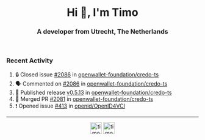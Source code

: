 <h1 align="center">Hi 👋, I'm Timo</h1>
<h3 align="center">A developer from Utrecht, The Netherlands</h3>
<br/>
<!-- https://github.com/rahuldkjain/github-profile-readme-generator --!>

<!--  <p align="left"><img src="https://github-readme-stats.vercel.app/api?username=timoglastra&show_icons=true&count_private=true&" alt="timoglastra" /></p> --!>

<!--
Github language stats
<p align="left"><img src="https://github-readme-stats.vercel.app/api/top-langs/?username=timoglastra&layout=compact" alt="timoglastra" /><p>
-->

<!-- Codestats language stats -->
<!-- <p align="left"><img src="https://codestats-readme.vercel.app/api/top-langs/?username=timoglastra&layout=compact&language_count=12" alt="timoglastra" /><p>    --!>
  
<h3>Recent Activity</h3>

<!--START_SECTION:activity-->
1. 🔒 Closed issue [#2086](https://github.com/openwallet-foundation/credo-ts/issues/2086) in [openwallet-foundation/credo-ts](https://github.com/openwallet-foundation/credo-ts)
2. 🗣 Commented on [#2086](https://github.com/openwallet-foundation/credo-ts/issues/2086#issuecomment-2463016360) in [openwallet-foundation/credo-ts](https://github.com/openwallet-foundation/credo-ts)
3. 🚀 Published release [v0.5.13](https://github.com/openwallet-foundation/credo-ts/releases/tag/v0.5.13) in [openwallet-foundation/credo-ts](https://github.com/openwallet-foundation/credo-ts)
4. 🎉 Merged PR [#2081](https://github.com/openwallet-foundation/credo-ts/pull/2081) in [openwallet-foundation/credo-ts](https://github.com/openwallet-foundation/credo-ts)
5. ❗ Opened issue [#413](https://github.com/openid/OpenID4VCI/issues/413) in [openid/OpenID4VCI](https://github.com/openid/OpenID4VCI)
<!--END_SECTION:activity-->

---

<p align="center">
<a href="https://twitter.com/timoglastra" target="blank"><img align="center" src="https://cdn.jsdelivr.net/npm/simple-icons@3.0.1/icons/twitter.svg" alt="timoglastra" height="30" width="30" /></a>
<a href="https://linkedin.com/in/timoglastra" target="blank"><img align="center" src="https://cdn.jsdelivr.net/npm/simple-icons@3.0.1/icons/linkedin.svg" alt="timoglastra" height="30" width="30" /></a>
</p>



